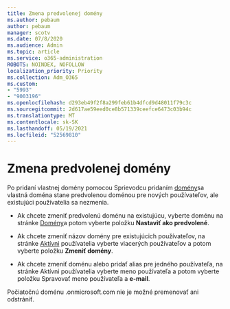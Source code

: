 ```yaml
---
title: Zmena predvolenej domény
ms.author: pebaum
author: pebaum
manager: scotv
ms.date: 07/8/2020
ms.audience: Admin
ms.topic: article
ms.service: o365-administration
ROBOTS: NOINDEX, NOFOLLOW
localization_priority: Priority
ms.collection: Adm_O365
ms.custom:
- "5993"
- "9003196"
ms.openlocfilehash: d293eb49f2f8a299feb61b4dfcd9d48011f79c3c
ms.sourcegitcommit: 2d617ae59eed0ce8b571339ceefce6473c03b94c
ms.translationtype: MT
ms.contentlocale: sk-SK
ms.lasthandoff: 05/19/2021
ms.locfileid: "52569810"
---
```

# <a name="change-default-domain"></a>Zmena predvolenej domény

Po pridaní vlastnej domény pomocou Sprievodcu pridaním [domény](https://admin.microsoft.com/Adminportal#/Domains/Wizard)sa vlastná doména stane predvolenou doménou pre nových používateľov, ale existujúci používatelia sa nezmenia.

- Ak chcete zmeniť predvolenú doménu na existujúcu, vyberte doménu na stránke [Domény](https://admin.microsoft.com/Adminportal/Home#/Domains)a potom vyberte položku **Nastaviť ako predvolené**.

- Ak chcete zmeniť názov domény pre existujúcich používateľov, na stránke [Aktívni](https://admin.microsoft.com/Adminportal/Home#/users) používatelia vyberte viacerých používateľov a potom vyberte položku **Zmeniť domény**.

- Ak chcete zmeniť doménu alebo pridať alias pre [](https://admin.microsoft.com/Adminportal/Home#/users) jedného používateľa, na stránke Aktívni používatelia vyberte meno používateľa a potom vyberte položku Spravovať meno používateľa a **e-mail**.

Počiatočnú doménu .onmicrosoft.com nie je možné premenovať ani odstrániť.